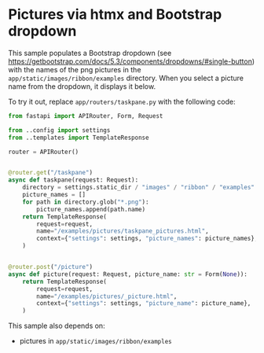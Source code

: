 # Pictures via htmx and Bootstrap dropdown

This sample populates a Bootstrap dropdown (see https://getbootstrap.com/docs/5.3/components/dropdowns/#single-button) with the names of the png pictures in the `app/static/images/ribbon/examples` directory.
When you select a picture name from the dropdown, it displays it below.

To try it out, replace `app/routers/taskpane.py` with the following code:

```python
from fastapi import APIRouter, Form, Request

from ..config import settings
from ..templates import TemplateResponse

router = APIRouter()


@router.get("/taskpane")
async def taskpane(request: Request):
    directory = settings.static_dir / "images" / "ribbon" / "examples"
    picture_names = []
    for path in directory.glob("*.png"):
        picture_names.append(path.name)
    return TemplateResponse(
        request=request,
        name="/examples/pictures/taskpane_pictures.html",
        context={"settings": settings, "picture_names": picture_names},
    )


@router.post("/picture")
async def picture(request: Request, picture_name: str = Form(None)):
    return TemplateResponse(
        request=request,
        name="/examples/pictures/_picture.html",
        context={"settings": settings, "picture_name": picture_name},
    )
```

This sample also depends on:

- pictures in `app/static/images/ribbon/examples`
